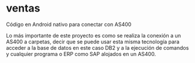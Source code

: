 ventas
======

Código en Android nativo para conectar con AS400

Lo más importante de este proyecto es como se realiza la conexión a un AS400 a carpetas,
decir que se puede usar esta misma tecnología para acceder a la base de datos en este caso DB2 
y a la ejecución de comandos y cualquier programa o ERP como SAP alojados en un AS400.
